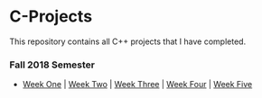 # C-Projects
This repository contains all C++ projects that I have completed.

### **Fall 2018 Semester**
- [Week One](Assignment1.cpp)  |  [Week Two](Assignment2.cpp)  |  [Week Three](Assignment3.cpp)  |  [Week Four](Assignment4.cpp)  |  [Week Five](Assignment2.cpp)
